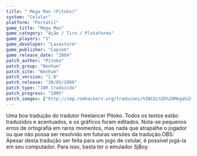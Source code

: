 ```yaml
---
title: " Mega Man (Pitoko)"
system: "Celular"
platform: "Portátil"
game_title: "Mega Man"
game_category: "Ação / Tiro / Plataforma"
game_players: "1"
game_developer: "Lavastorm"
game_publisher: "Capcom"
game_release_date: "2004"
patch_author: "Pitoko"
patch_group: "Nenhum"
patch_site: "Nenhum"
patch_version: "1.0"
patch_release: "30/05/2009"
patch_type: "JAR traduzido"
patch_progress: "100%"
patch_images: ["http://img.romhackers.org/traducoes/%5BCEL%5D%20Mega%20Man%20-%20Pitoko%20-%201.png","http://img.romhackers.org/traducoes/%5BCEL%5D%20Mega%20Man%20-%20Pitoko%20-%202.png","http://img.romhackers.org/traducoes/%5BCEL%5D%20Mega%20Man%20-%20Pitoko%20-%203.png"]
---
```

Uma boa tradução do tradutor freelancer Pitoko. Todos os textos estão traduzidos e acentuados, e os gráficos foram editados. Nota-se pequenos erros de ortografia em raros momentos, mas nada que atrapalhe o jogador ou que não possa ser resolvido em futuras versões da tradução.OBS: Apesar desta tradução ser feita para um jogo de celular, é possível jogá-la em seu computador. Para isso, basta ter o emulador SjBoy.